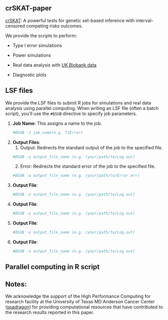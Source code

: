 ## crSKAT-paper

[crSKAT](https://github.com/zhichaoxu04/crSKAT): A powerful tests for genetic set-based inference with interval-censored competing risks outcomes.

We provide the scripts to perform:

- Type I error simulations

- Power simulations

- Real data analysis with [UK Biobank data](https://www.ukbiobank.ac.uk)

- Diagnostic plots


## LSF files
We provide the LSF files to submit R jobs for simulations and real data analysis using parallel computing. 
When writing an LSF file (often a batch script), you'll use the `#BSUB` directive to specify job parameters.

1. **Job Name**: This assigns a name to the job.
   ```bash
   #BSUB -J job_name(e.g. T1Error)
2. **Output Files**:
   1. Output: Redirects the standard output of the job to the specified file.
   ```bash
   #BSUB -o output_file_name (e.g. /your/path/to/Log.out)
   ```
   2. Error: Redirects the standard error of the job to the specified file.
   ```bash
   #BSUB -o output_file_name (e.g. /your/path/to/Error.err)
   ```
4. **Output File**:
   ```bash
   #BSUB -o output_file_name (e.g. /your/path/to/Log.out)
5. **Output File**:
   ```bash
   #BSUB -o output_file_name (e.g. /your/path/to/Log.out)
6. **Output File**:
   ```bash
   #BSUB -o output_file_name (e.g. /your/path/to/Log.out)
7. **Output File**:
   ```bash
   #BSUB -o output_file_name (e.g. /your/path/to/Log.out)

## Parallel computing in R script

## Notes:

We acknowledge the support of the High Performance Computing for research facility at the University of Texas MD Anderson Cancer Center ([seadragon](https://fuc.readthedocs.io/en/latest/seadragon.html)) for providing computational resources that have contributed to the research results reported in this paper.

